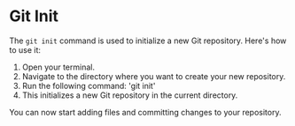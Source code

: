 # Git Init

The `git init` command is used to initialize a new Git repository. Here's how to use it:

1. Open your terminal.
2. Navigate to the directory where you want to create your new repository.
3. Run the following command:
'git init'
4. This initializes a new Git repository in the current directory.

You can now start adding files and committing changes to your repository.
